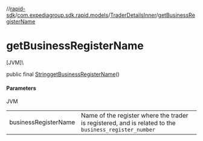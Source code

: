 //[rapid-sdk](../../../index.md)/[com.expediagroup.sdk.rapid.models](../index.md)/[TraderDetailsInner](index.md)/[getBusinessRegisterName](get-business-register-name.md)

# getBusinessRegisterName

[JVM]\

public final [String](https://docs.oracle.com/javase/8/docs/api/java/lang/String.html)[getBusinessRegisterName](get-business-register-name.md)()

#### Parameters

JVM

| | |
|---|---|
| businessRegisterName | Name of the register where the trader is registered, and is related to the `business_register_number` |
